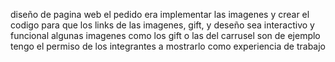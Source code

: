 diseño de pagina web 
el pedido era implementar las imagenes y crear el codigo para que los links de las imagenes, gift, y deseño sea interactivo y funcional
algunas imagenes como los gift o las del carrusel son de ejemplo 
tengo el permiso de los integrantes a mostrarlo como experiencia de trabajo 
